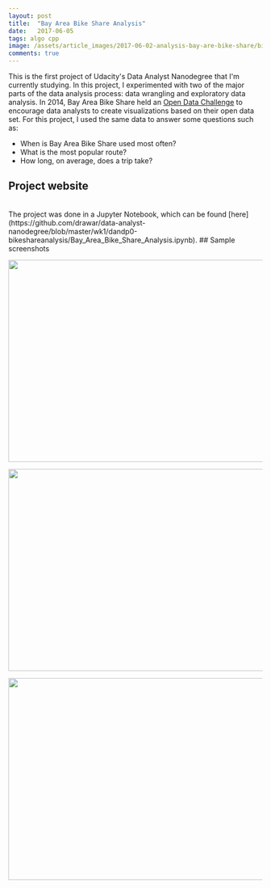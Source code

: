 ```yaml
---
layout: post
title:  "Bay Area Bike Share Analysis"
date:   2017-06-05
tags: algo cpp
image: /assets/article_images/2017-06-02-analysis-bay-are-bike-share/bike-share.jpg
comments: true
---
```


This is the first project of Udacity's Data Analyst Nanodegree that I'm currently studying. In this project, I experimented with two of the major parts of the data analysis process: data wrangling and exploratory data analysis. In 2014, Bay Area Bike Share held an [Open Data Challenge](http://www.bayareabikeshare.com/datachallenge-2014) to encourage data analysts to create visualizations based on their open data set. For this project, I used the same data to answer some questions such as:
* When is Bay Area Bike Share used most often?
* What is the most popular route?
* How long, on average, does a trip take?
## Project website
<br>
The project was done in a Jupyter Notebook, which can be found [here](https://github.com/drawar/data-analyst-nanodegree/blob/master/wk1/dandp0-bikeshareanalysis/Bay_Area_Bike_Share_Analysis.ipynb).
## Sample screenshots
<p align="center">
 <img src="/assets/article_images/2017-06-02-analysis-bay-are-bike-share/image1.png" width="600" height="400" />
</p>
<p align="center">
 <img src="/assets/article_images/2017-06-02-analysis-bay-are-bike-share/image2.png" width="600" height="400" />
</p>
<p align="center">
 <img src="/assets/article_images/2017-06-02-analysis-bay-are-bike-share/image3.png" width="600" height="400" />
</p>




